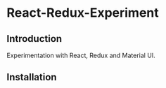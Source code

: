 # React-Redux-Experiment

## Introduction

Experimentation with React, Redux and Material UI.

## Installation

